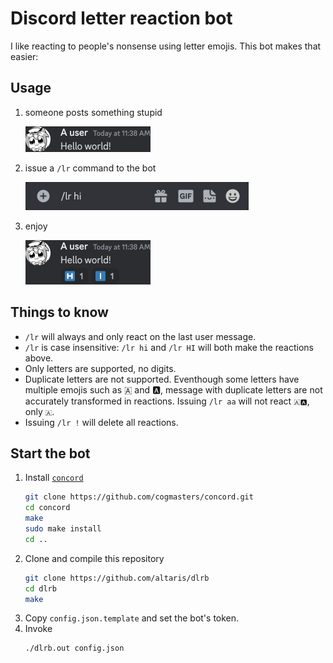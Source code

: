 # Discord letter reaction bot

I like reacting to people's nonsense using letter emojis. This bot makes that
easier:

## Usage

1. someone posts something stupid

   ![](imgs/step1.png)

2. issue a `/lr` command to the bot

   ![](imgs/step2.png)

3. enjoy

   ![](imgs/step3.png)

## Things to know

- `/lr` will always and only react on the last user message.
- `/lr` is case insensitive: `/lr hi` and `/lr HI` will both make the reactions
  above.
- Only letters are supported, no digits.
- Duplicate letters are not supported. Eventhough some letters have multiple
  emojis such as 🇦 and 🅰️, message with duplicate letters are not accurately
  transformed in reactions. Issuing `/lr aa` will not react `🇦🅰️`, only `🇦`.
- Issuing `/lr !` will delete all reactions.

## Start the bot

1. Install [`concord`](https://github.com/Cogmasters/concord)
   ```sh
   git clone https://github.com/cogmasters/concord.git
   cd concord
   make
   sudo make install
   cd ..
   ```
2. Clone and compile this repository
   ```sh
   git clone https://github.com/altaris/dlrb
   cd dlrb
   make
   ```
3. Copy `config.json.template` and set the bot's token.
4. Invoke
   ```sh
   ./dlrb.out config.json
   ```
